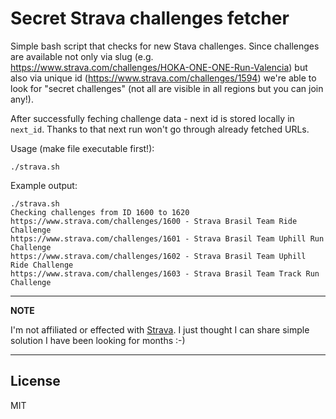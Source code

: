 # Secret Strava challenges fetcher

Simple bash script that checks for new Stava challenges. Since challenges are available not only via slug (e.g. https://www.strava.com/challenges/HOKA-ONE-ONE-Run-Valencia) but also via unique id (https://www.strava.com/challenges/1594) we're able to look for "secret challenges" (not all are visible in all regions but you can join any!).

After successfully feching challenge data - next id is stored locally in `next_id`. Thanks to that next run won't go through already fetched URLs.

Usage (make file executable first!): 
```
./strava.sh 
```

Example output:
```
./strava.sh 
Checking challenges from ID 1600 to 1620
https://www.strava.com/challenges/1600 - Strava Brasil Team Ride Challenge
https://www.strava.com/challenges/1601 - Strava Brasil Team Uphill Run Challenge
https://www.strava.com/challenges/1602 - Strava Brasil Team Uphill Ride Challenge
https://www.strava.com/challenges/1603 - Strava Brasil Team Track Run Challenge
```

---
**NOTE**

I'm not affiliated or effected with [Strava](https://github.com/strava). I just thought I can share simple solution I have been looking for months :-)

---

## License
MIT
